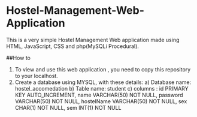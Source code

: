 # Hostel-Management-Web-Application
This is a very simple Hostel Management Web application made using HTML, JavaScript, CSS and php(MySQLi Procedural).

##How to 
1. To view and use this web application , you need to copy this repository to your localhost.
2. Create a database using MYSQL, with these details:
      a) Database name: hostel_accomedation
      b) Table name: student
      c) columns : id PRIMARY KEY AUTO_INCREMENT,
                   name VARCHAR(50) NOT NULL,
                   password VARCHAR(50) NOT NULL,
                   hostelName VARCHAR(50) NOT NULL,
                   sex CHAR(1) NOT NULL,
                   sem INT(1) NOT NULL
       
